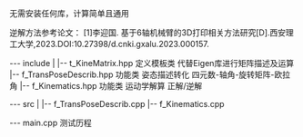 
无需安装任何库，计算简单且通用

逆解方法参考论文： [1]李迎国. 基于6轴机械臂的3D打印相关方法研究[D].西安理工大学,2023.DOI:10.27398/d.cnki.gxalu.2023.000157.


--- include
  |
  |-- t_KineMatrix.hpp  定义模板类  代替Eigen库进行矩阵描述及运算
  |-- f_TransPoseDescrib.hpp 功能类 姿态描述转化 四元数-轴角-旋转矩阵-欧拉角 
  |-- f_Kinematics.hpp  功能类 运动学解算 正解/逆解

--- src
  |
  |-- f_TransPoseDescrib.cpp
  |-- f_Kinematics.cpp

--- main.cpp  测试历程